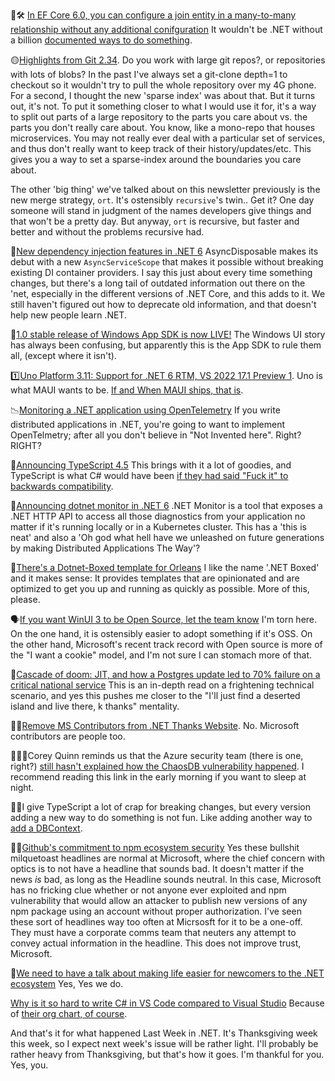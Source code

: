 🚫🛠 [In EF Core 6.0, you can configure a join entity in a many-to-many relationship without any additional conifguration](https://twitter.com/okyrylchuk/status/1460366722351915010) It wouldn't be .NET without a billion [documented ways to do something](https://twitter.com/okyrylchuk/status/1460720064890556422/photo/1). 

🟡[Highlights from Git 2.34](https://github.blog/2021-11-15-highlights-from-git-2-34/). Do you work with large git repos?, or repositories with lots of blobs?  In the past I've always set a git-clone depth=1 to checkout so it wouldn't try to pull the whole repository over my 4G phone. For a second, I thought the new 'sparse index' was about that. But it turns out, it's not. To put it something closer to what I would use it for, it's a way to split out parts of a large repository to the parts you care about vs. the parts you don't really care about.  You know, like a mono-repo that houses microservices.  You may not really ever deal with a particular set of services, and thus don't really want to keep track of their history/updates/etc.  This gives you a way to set a sparse-index around the boundaries you care about.

The other 'big thing' we've talked about on this newsletter previously is the new merge strategy, `ort`. It's ostensibly `recursive`'s twin.. Get it?  One day someone will stand in judgment of the names developers give things and that won't be a pretty day.  But anyway, `ort` is recursive, but faster and better and without the problems recursive had.

💉[New dependency injection features in .NET 6](https://andrewlock.net/exploring-dotnet-6-part-10-new-dependency-injection-features-in-dotnet-6/) AsyncDisposable makes its debut with a new `AsyncServiceScope` that makes it possible without breaking existing DI container providers.  I say this just about every time something changes, but there's a long tail of outdated information out there on the 'net, especially in the different versions of .NET Core, and this adds to it.  We still haven't figured out how to deprecate old information, and that doesn't help new people learn .NET.

💍[1.0 stable release of Windows App SDK is now LIVE!](https://github.com/microsoft/WindowsAppSDK/releases/tag/v1.0) The Windows UI story has always been confusing, but apparently this is the App SDK to rule them all, (except where it isn't).

1️⃣[Uno Platform 3.11: Support for .NET 6 RTM, VS 2022 17.1 Preview 1](https://platform.uno/blog/uno-platform-3-11-support-for-net-6-rtm-vs-2022-17-1-preview-1/). Uno is what MAUI wants to be.  [If and When MAUI ships, that is](https://www.infoq.com/news/2021/09/dotnet-maui-ga-postponed/).

📉[Monitoring a .NET application using OpenTelemetry](https://www.meziantou.net/monitoring-a-dotnet-application-using-opentelemetry.htm) If you write distributed applications in .NET, you're going to want to implement OpenTelmetry; after all you don't believe in "Not Invented here". Right? RIGHT?

🍾[Announcing TypeScript 4.5](https://devblogs.microsoft.com/typescript/announcing-typescript-4-5/) This brings with it a lot of goodies, and TypeScript is what C# would have been [if they had said "Fuck it" to backwards compatibility](https://devblogs.microsoft.com/typescript/announcing-typescript-4-5/#breaking-changes).  

🍾[Announcing dotnet monitor in .NET 6](https://devblogs.microsoft.com/dotnet/announcing-dotnet-monitor-in-net-6/) .NET Monitor is a tool that exposes a .NET HTTP API to access all those diagnostics from your application no matter if it's running locally or in a Kubernetes cluster.  This has a 'this is neat' and also a 'Oh god what hell have we unleashed on future generations by making Distributed Applications The Way'?

🎁[There's a Dotnet-Boxed template for Orleans](https://github.com/Dotnet-Boxed/Templates/blob/main/Docs/Orleans.md) I like the name '.NET Boxed' and it makes sense: It provides templates that are opinionated and are optimized to get you up and running as quickly as possible. More of this, please.

🗣[If you want WinUI 3 to be Open Source, let the team know](https://twitter.com/dotMorten/status/1461446977523105794)  I'm torn here. On the one hand, it is ostensibly easier to adopt something if it's OSS.  On the other hand, Microsoft's recent track record with Open source is more of the "I want a cookie" model, and I'm not sure I can stomach more of that.

🚢[Cascade of doom: JIT, and how a Postgres update led to 70% failure on a critical national service](https://dev.to/xenatisch/cascade-of-doom-jit-and-how-a-postgres-update-led-to-70-failure-on-a-critical-national-service-3f2a)  This is an in-depth read on a frightening technical scenario, and yes this pushes me closer to the "I'll just find a deserted island and live there, k thanks" mentality. 

🙅‍♂️[Remove MS Contributors from .NET Thanks Website](https://github.com/dotnet/website-thanks-data/issues/11). No. Microsoft contributors are people too.

🙉🙈🙊Corey Quinn reminds us that the Azure security team (there is one, right?) [still hasn't explained how the ChaosDB vulnerability happened](https://twitter.com/QuinnyPig/status/1461860631838019584).  I recommend reading this link in the early morning if you want to sleep at night.

🤦‍♂️I give TypeScript a lot of crap for breaking changes, but every version adding a new way to do something is not fun. Like adding another way to [add a DBContext](https://twitter.com/okyrylchuk/status/1461784381886980096).

🤷‍♀️[Github's commitment to npm ecosystem security](https://github.blog/2021-11-15-githubs-commitment-to-npm-ecosystem-security/) Yes these bullshit milquetoast headlines are normal at Microsoft, where the chief concern with optics is to not have a headline that sounds bad.  It doesn't matter if the news *is* bad, as long as the Headline sounds neutral. In this case, Microsoft has no fricking clue whether or not anyone ever exploited and npm vulnerability that would allow an attacker to publish new versions of any npm package using an account without proper authorization.  I've seen these sort of headlines way too often at Micrsosft for it to be a one-off.  They must have a corporate comms team that neuters any attempt to convey actual information in the headline. This does not improve trust, Microsoft.

🏫[We need to have a talk about making life easier for newcomers to the .NET ecosystem](https://liamsymonds.com/we-need-to-have-a-talk-about-making-life-easier-for-newcomers-to-the-net-ecosystem/) Yes, Yes we do.

[Why is it so hard to write C# in VS Code compared to Visual Studio](https://twitter.com/mikehadlow/status/1460568979882360839) Because of [their org chart, of course](https://www.businessinsider.com/big-tech-org-charts-2011-6?op=1).

And that's it for what happened Last Week in .NET.  It's Thanksgiving week this week, so I expect next week's issue will be rather light.  I'll probably be rather heavy from Thanksgiving, but that's how it goes. I'm thankful for you. Yes, you.  


